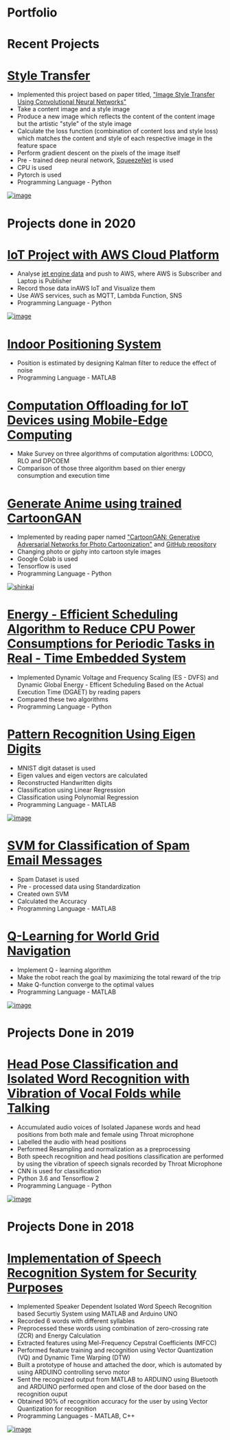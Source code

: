 # Portfolio

# Recent Projects

# [Style Transfer](https://github.com/theinthankhaing/Style-Transfer)

* Implemented this project based on paper titled, ["Image Style Transfer Using Convolutional Neural Networks"](https://www.cv-foundation.org/openaccess/content_cvpr_2016/papers/Gatys_Image_Style_Transfer_CVPR_2016_paper.pdf)
* Take a content image and a style image 
* Produce a new image which reflects the content of the content image but the artistic "style" of the style image
* Calculate the loss function (combination of content loss and style loss) which matches the content and style of each respective image in the feature space
* Perform gradient descent on the pixels of the image itself
* Pre - trained deep neural network, [SqueezeNet](https://arxiv.org/abs/1602.07360) is used
* CPU is used
* Pytorch is used
* Programming Language - Python

[![image](https://user-images.githubusercontent.com/50255936/110827029-a18b4700-82d0-11eb-9f74-eeacffe7f2b4.png)](https://github.com/theinthankhaing/Style-Transfer)


# Projects done in 2020

# [IoT Project with AWS Cloud Platform](https://github.com/theinthankhaing/IoT-Project-with-AWS-Cloud-Platform)

* Analyse [jet engine data](https://ti.arc.nasa.gov/tech/dash/groups/pcoe/prognostic-data-repository/#turbofan) and push to AWS, where AWS is Subscriber and Laptop is Publisher
* Record those data inAWS IoT and Visualize them
* Use AWS services, such as MQTT, Lambda Function, SNS
* Programming Language - Python

[![image](https://user-images.githubusercontent.com/50255936/110676998-991f0780-820f-11eb-971a-77a077a1c67f.png)](https://github.com/theinthankhaing/IoT-Project-with-AWS-Cloud-Platform)

# [Indoor Positioning System](https://github.com/theinthankhaing/Kalman-Filter-Project)

* Position is estimated by designing Kalman filter to reduce the effect of noise
* Programming Language - MATLAB

# [Computation Offloading for IoT Devices using Mobile-Edge Computing](https://github.com/theinthankhaing/Computation-Offloading-for-IoT-Devices-using-Mobile-Edge-Computing)

* Make Survey on three algorithms of computation algorithms: LODCO, RLO and DPCOEM
* Comparison of those three algorithm based on thier energy consumption and execution time

# [Generate Anime using trained CartoonGAN](https://github.com/theinthankhaing/CartoonGAN)

* Implemented by reading paper named ["CartoonGAN: Generative Adversarial Networks for Photo Cartoonization"](https://openaccess.thecvf.com/content_cvpr_2018/papers/Chen_CartoonGAN_Generative_Adversarial_CVPR_2018_paper.pdf) and [GitHub repository](https://github.com/mnicnc404/CartoonGan-tensorflow?fbclid=IwAR2OpOh8hlc62EFxXpkeGDA5UV8CzxcXUKo8-JqtLoUvmb7gAYgjglRPU1Q)
* Changing photo or giphy into cartoon style images
* Google Colab is used
* Tensorflow is used
* Programming Language - Python

[![shinkai](https://user-images.githubusercontent.com/50255936/110829939-9e458a80-82d3-11eb-9f8f-8499a40349d9.gif)](https://github.com/theinthankhaing/CartoonGAN)

# [Energy - Efficient Scheduling Algorithm to Reduce CPU Power Consumptions for Periodic Tasks in Real - Time Embedded System](https://github.com/theinthankhaing/Real-Time-Scheduling-Algorithm-Implementation)

* Implemented Dynamic Voltage and Frequency Scaling (ES - DVFS) and Dynamic Global Energy - Efficent Scheduling Based on the Actual Execution Time (DGAET) by reading papers
* Compared these two algorithms
* Programming Language - Python

# [Pattern Recognition Using Eigen Digits](https://github.com/theinthankhaing/Pattern-Recognition-Using-Eigen-Digits)

* MNIST digit dataset is used
* Eigen values and eigen vectors are calculated
* Reconstructed Handwritten digits
* Classification using Linear Regression
* Classification using Polynomial Regression
* Programming Language - MATLAB

[![image](https://user-images.githubusercontent.com/50255936/110648154-6e26ba80-81f3-11eb-825c-9f5b729d587d.png)](https://github.com/theinthankhaing/Pattern-Recognition-Using-Eigen-Digits)


# [SVM for Classification of Spam Email Messages](https://github.com/theinthankhaing/SVM-for-Classification-of-Spam-Email-Messages)

* Spam Dataset is used
* Pre - processed data using Standardization
* Created own SVM
* Calculated the Accuracy
* Programming Language - MATLAB

# [Q-Learning for World Grid Navigation](https://github.com/theinthankhaing/Q-Learning-for-World-Grid-Navigation)

* Implement Q - learning algorithm
* Make the robot reach the goal by maximizing the total reward of the trip
* Make Q-function converge to the optimal values
* Programming Language - MATLAB

[![image](https://user-images.githubusercontent.com/50255936/110663943-eeecb300-8201-11eb-842d-1de07de58d5c.png)](https://github.com/theinthankhaing/Q-Learning-for-World-Grid-Navigation)

# Projects Done in 2019

# [Head Pose Classification and Isolated Word Recognition with Vibration of Vocal Folds while Talking](https://github.com/theinthankhaing/Head-Pose-Classification-and-Isolated-Word-Recognition-with-Vibration-of-Vocal-Folds-while-Talking)

* Accumulated audio voices of Isolated Japanese words and head positions from both male and female using Throat microphone
* Labelled the audio with head positions
* Performed Resampling and normalization as a preprocessing
* Both speech recognition and head positions classification are performed by using the vibration of speech signals recorded by Throat Microphone
* CNN is used for classification
* Python 3.6 and Tensorflow 2
* Programming Language - Python

[![image](https://user-images.githubusercontent.com/50255936/110513014-b8029880-8140-11eb-92f1-d9aac89ea026.png)](https://github.com/theinthankhaing/Head-Pose-Classification-and-Isolated-Word-Recognition-with-Vibration-of-Vocal-Folds-while-Talking)

# Projects Done in 2018

# [Implementation of Speech Recognition System for Security Purposes](https://github.com/theinthankhaing/Implementation-of-Speech-Recognition-System-for-Security-Purposes)

* Implemented Speaker Dependent Isolated Word Speech Recognition based Securtiy System using MATLAB and Arduino UNO
* Recorded  6 words  with different syllables  
* Preprocessed these words using combination of zero-crossing rate (ZCR) and Energy Calculation
* Extracted features using Mel-Frequency Cepstral Coefficients (MFCC)
* Performed feature training and recognition using Vector Quantization (VQ) and Dynamic Time Warping (DTW)
* Built a prototype of house and  attached the door, which is automated by using ARDUINO controlling servo motor
* Sent the recognized output from MATLAB to ARDUINO using Bluetooth and  ARDUINO performed open and close of the door based on the recognition ouput
* Obtained 90% of recognition accuracy for the user by using Vector Quantization for recognition
* Programming Languages - MATLAB, C++

[![image](https://user-images.githubusercontent.com/50255936/110493067-82a07f80-812d-11eb-9b45-171ac2a00629.png)](https://user-images.githubusercontent.com/50255936/110493627-c2fffd80-812d-11eb-9d85-9dbcbe91c5ad.mp4)
